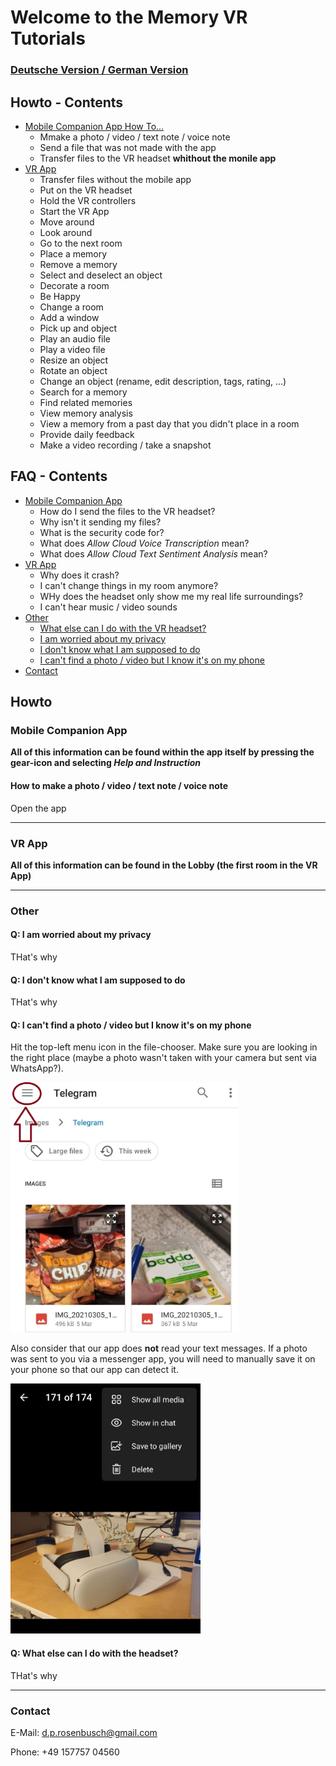 # Welcome to the Memory VR Tutorials
### [Deutsche Version / German Version](https://github.com/TheRDavid/Memory-Mansion-VR-Landing-Site/edit/gh-pages/index.md)

## Howto - Contents

- [Mobile Companion App How To...](https://github.com/TheRDavid/Memory-Mansion-VR-Landing-Site/blob/gh-pages/index.md#mobile-companion-app)
  - Mmake a photo / video / text note / voice note
  - Send a file that was not made with the app
  - Transfer files to the VR headset **whithout the monile app**
- [VR App](https://github.com/TheRDavid/Memory-Mansion-VR-Landing-Site/blob/gh-pages/index.md#vr-app)
  - Transfer files without the mobile app
  - Put on the VR headset
  - Hold the VR controllers
  - Start the VR App
  - Move around
  - Look around
  - Go to the next room
  - Place a memory
  - Remove a memory
  - Select and deselect an object
  - Decorate a room
  - Be Happy
  - Change a room
  - Add a window
  - Pick up and object
  - Play an audio file
  - Play a video file
  - Resize an object
  - Rotate an object
  - Change an object (rename, edit description, tags, rating, ...)
  - Search for a memory
  - Find related memories
  - View memory analysis
  - View a memory from a past day that you didn't place in a room
  - Provide daily feedback
  - Make a video recording / take a snapshot

## FAQ - Contents

- [Mobile Companion App](https://github.com/TheRDavid/Memory-Mansion-VR-Landing-Site/blob/gh-pages/index.md#mobile-companion-app)
  - How do I send the files to the VR headset?
  - Why isn't it sending my files?
  - What is the security code for?
  - What does _Allow Cloud Voice Transcription_ mean?
  - What does _Allow Cloud Text Sentiment Analysis_ mean?
- [VR App](https://github.com/TheRDavid/Memory-Mansion-VR-Landing-Site/blob/gh-pages/index.md#vr-app)
  - Why does it crash?
  - I can't change things in my room anymore?
  - WHy does the headset only show me my real life surroundings?
  - I can't hear music / video sounds
- [Other](#other)
  - [What else can I do with the VR headset?](#q-what-else-can-i-do-with-the-headset)
  - [I am worried about my privacy](#q-i-am-worried-about-my-privacy)
  - [I don't know what I am supposed to do](#q-i-dont-know-what-i-am-supposed-to-do)
  - [I can't find a photo / video but I know it's on my phone](#q-i-cant-find-a-photo--video-but-i-know-its-on-my-phone)
- [Contact](#contact) 

## Howto

### Mobile Companion App
**All of this information can be found within the app itself by pressing the gear-icon and selecting _Help and Instruction_**

#### How to make a photo / video / text note / voice note
Open the app
__________________________
### VR App
**All of this information can be found in the Lobby (the first room in the VR App)**
__________________________
### Other
#### Q: I am worried about my privacy
THat's why

#### Q: I don't know what I am supposed to do
THat's why

#### Q: I can't find a photo / video but I know it's on my phone
Hit the top-left menu icon in the file-chooser. Make sure you are looking in the right place (maybe a photo wasn't taken with your camera but sent via WhatsApp?).

<img src="img/filechooser_menu.jpg" height="400px">

Also consider that our app does **not** read your text messages. If a photo was sent to you via a messenger app, you will need to manually save it on your phone so that our app can detect it.

<img src="img/save_to_gallery.jpg" height="400px">


#### Q: What else can I do with the headset?
THat's why
__________________________

### Contact
E-Mail: d.p.rosenbusch@gmail.com

Phone: +49 157757 04560
